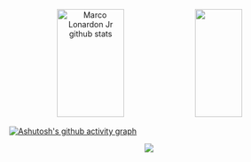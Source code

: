 
<div align="center">  
  <img width="49%" height="195px" src="https://github-readme-stats.vercel.app/api?username=marcolonardon&show_icons=true&count_private=true&hide_border=true&title_color=F05D5E&icon_color=885053&text_color=C9D1D9&bg_color=0d1117" alt="Marco Lonardon Jr github stats" /> 
  <img width="41%" height="195px" src="https://github-readme-stats.vercel.app/api/top-langs/?username=marcolonardon&layout=compact&hide_border=true&title_color=F05D5E&text_color=C9D1D9&bg_color=0d1117" />
</div>

[![Ashutosh's github activity graph](https://github-readme-activity-graph.cyclic.app/graph?username=marcolonardon&bg_color=0D1117&color=C9D1D9&line=F05D5E&point=885053&area=true&hide_border=true)](https://github.com/ashutosh00710/github-readme-activity-graph)

<div align="center"> 
<!-- <a href="#" target="_blank"><img src="https://img.shields.io/badge/-Instagram-%23E4405F?style=for-the-badge&logo=instagram&logoColor=white"</a>
<a href="#" target="_blank"><img src="https://img.shields.io/badge/YouTube-FF0000?style=for-the-badge&logo=youtube&logoColor=white" target="_blank"></a> -->
<a href = "mailto:marco.lndjr@gmail.com"> <img src="https://img.shields.io/badge/-Gmail-%23333?style=for-the-badge&logo=gmail&logoColor=white" target="_blank"></a>
<!--<a href="#" target="_blank"><img src="https://img.shields.io/badge/-LinkedIn-%230077B5?style=for-the-badge&logo=linkedin&logoColor=white" style="border-radius: 30px" target="_blank"></a> -->
 </div>
 
<!-- <div align="center">
<br><p align="centre"><b>Visitors Count</b></p>  
<p align="center"><img align="center" src="https://profile-counter.glitch.me/{marcolonardon}/count.svg" /></p> 
<br>
</div> -->




